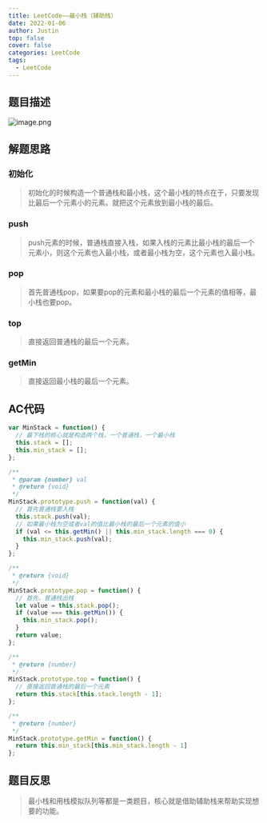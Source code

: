 ```yaml
---
title: LeetCode——最小栈（辅助栈）
date: 2022-01-06
author: Justin
top: false
cover: false
categories: LeetCode
tags:
  - LeetCode
---
```


## 题目描述

![image.png](https://img-blog.csdnimg.cn/img_convert/a4270b5c1b1db58d55ef02b4cdbf1069.png)

## 解题思路
### 初始化
> 初始化的时候构造一个普通栈和最小栈，这个最小栈的特点在于，只要发现比最后一个元素小的元素。就把这个元素放到最小栈的最后。

### push

> push元素的时候，普通栈直接入栈，如果入栈的元素比最小栈的最后一个元素小，则这个元素也入最小栈，或者最小栈为空，这个元素也入最小栈。

### pop

> 首先普通栈pop，如果要pop的元素和最小栈的最后一个元素的值相等，最小栈也要pop。

### top

> 直接返回普通栈的最后一个元素。

### getMin

> 直接返回最小栈的最后一个元素。

## AC代码

```js
var MinStack = function() {
  // 最下栈的核心就是构造两个栈，一个普通栈，一个最小栈
  this.stack = [];
  this.min_stack = [];
};

/** 
 * @param {number} val
 * @return {void}
 */
MinStack.prototype.push = function(val) {
  // 首先普通栈要入栈
  this.stack.push(val);
  // 如果最小栈为空或者val的值比最小栈的最后一个元素的值小
  if (val <= this.getMin() || this.min_stack.length === 0) {
    this.min_stack.push(val);
  }
};

/**
 * @return {void}
 */
MinStack.prototype.pop = function() {
  // 首先，普通栈出栈
  let value = this.stack.pop();
  if (value === this.getMin()) {
    this.min_stack.pop();
  }
  return value;
};

/**
 * @return {number}
 */
MinStack.prototype.top = function() {
  // 直接返回普通栈的最后一个元素
  return this.stack[this.stack.length - 1];
};

/**
 * @return {number}
 */
MinStack.prototype.getMin = function() {
  return this.min_stack[this.min_stack.length - 1]
};
```

## 题目反思
> 最小栈和用栈模拟队列等都是一类题目，核心就是借助辅助栈来帮助实现想要的功能。